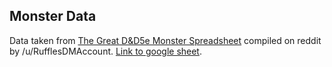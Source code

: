 
Monster Data
------------
Data taken from [The Great D&D5e Monster Spreadsheet](https://www.reddit.com/r/UnearthedArcana/comments/8zvr6s/the_great_dd5e_monster_spreadsheet/) compiled on reddit by /u/RufflesDMAccount. [Link to google sheet](https://docs.google.com/spreadsheets/d/16ajgJpvUI0wYcSU7kjHutw8oB6Zv6eIAo5JtI6PLvu8/edit?usp=sharing).

